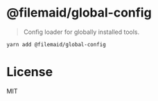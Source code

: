# @filemaid/global-config

> Config loader for globally installed tools.

```
yarn add @filemaid/global-config
```

# License

MIT
